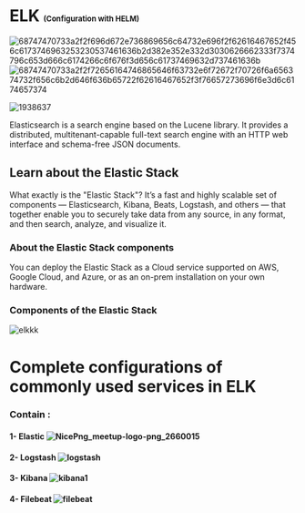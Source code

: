 # ELK <font size= "2"> (Configuration with HELM) </font>
![68747470733a2f2f696d672e736869656c64732e696f2f62616467652f456c6173746963253230537461636b2d382e352e332d3030626662333f7374796c653d666c6174266c6f676f3d656c61737469632d737461636b](https://user-images.githubusercontent.com/62883434/213903487-bfeed6ba-382e-47d2-b91f-8a020613f910.svg) ![68747470733a2f2f72656164746865646f63732e6f72672f70726f6a656374732f656c6b2d646f636b65722f62616467652f3f76657273696f6e3d6c6174657374](https://user-images.githubusercontent.com/62883434/213903503-1055a4b1-9db6-4ee0-a70d-cdfbc799d6d8.svg)


![1938637](https://user-images.githubusercontent.com/62883434/213902699-05e61474-30b8-45f5-8f75-128d17d840df.png)

Elasticsearch is a search engine based on the Lucene library. It provides a distributed, multitenant-capable full-text search engine with an HTTP web interface and schema-free JSON documents.

## Learn about the Elastic Stack

What exactly is the "Elastic Stack"? It’s a fast and highly scalable set of components — Elasticsearch, Kibana, Beats, Logstash, and others — that together enable you to securely take data from any source, in any format, and then search, analyze, and visualize it.

### About the Elastic Stack components
You can deploy the Elastic Stack as a Cloud service supported on AWS, Google Cloud, and Azure, or as an on-prem installation on your own hardware.

### Components of the Elastic Stack
![elkkk](https://user-images.githubusercontent.com/62883434/213903797-28de56c5-b112-4658-9d19-13cd3246ef0e.PNG)

# Complete configurations of commonly used services in ELK
### Contain : 
#### 1-  Elastic     ![NicePng_meetup-logo-png_2660015](https://user-images.githubusercontent.com/62883434/212823434-1e596452-a842-4012-a059-5e175a34d09f.png)
#### 2-  Logstash    ![logstash](https://user-images.githubusercontent.com/62883434/212836981-717b54e3-0a42-4d7c-8547-31487630f931.png)
#### 3-  Kibana      ![kibana1](https://user-images.githubusercontent.com/62883434/213905014-b11d8093-7e10-44e9-a4ae-93bb33d46efd.png)
#### 4-  Filebeat    ![filebeat](https://user-images.githubusercontent.com/62883434/213905020-0ee23daa-279f-4c3a-985e-c4939d8481d1.png)

